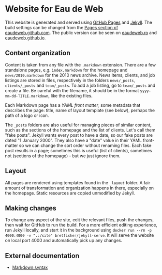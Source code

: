 # Website for Eau de Web #

This website is generated and served using [GitHub Pages][github-pages] and [Jekyll][].
The build settings can be changed from the [Pages section of eaudeweb.github.com][github-pages-settings].
The public version can be seen on [eaudeweb.ro][edw] and [eaudeweb.github.io][github-io].

## Content organization ##

Content is taken from any file with the `.markdown` extension. There are
a few standalone pages, e.g. `index.markdown` for the homepage and
`news/2010.markdown` for the 2010 news archive.
News items, clients, and job listings are stored in files, respectively
in the folders `news/_posts`, `clients/_posts` and `team/_posts`.
To add a job listing, go to `team/_posts` and create a file.
Be careful with the filename, it should be in the format
`yyyy-mm-dd-TITLE.markdown`, like the existing files.

Each Markdown page has a *YAML front matter*, some metadata that describes the page:
title, name of layout template (see below), perhaps the path of a logo or icon.

The `_posts` folders are also useful for managing pieces of similar content, such as
the sections of the homepage and the list of clients. Let's call them "fake posts".
Jekyll wants every post to have a date, so our fake posts are dated "1 January 2000". They also
have a "date" value in their YAML front-matter so we can change the sort order without renaming files.
Each fake post results in a page; sometimes this is useful (list of clients), sometimes not (sections of
the homepage) - but we just ignore them.

## Layout ##

All pages are rendered using templates found in the `_layout` folder.
A fair amount of transformation and organization happens in there, especially on the homepage.
Static resources are copied unmodified by Jekyll.

## Making changes ##

To change any aspect of the site, edit the relevant files, push the changes, then wait for GitHub to run the build.
For a more efficient editing experience, run Jekyll locally, and start it in the background using
`docker run --rm -p 4000:4000 -v ".:/site" bretfisher/jekyll-serve`.
It will serve the website on local port 4000 and automatically pick up any changes.

## External documentation ##

* [Markdown syntax](https://daringfireball.net/projects/markdown/syntax)

[jekyll]: https://jekyllrb.com/
[github-pages]: https://pages.github.com/
[github-io]: https://eaudeweb.github.io/
[github-pages-settings]: https://github.com/eaudeweb/eaudeweb.github.com/settings/pages/
[edw]: https://eaudeweb.ro/
